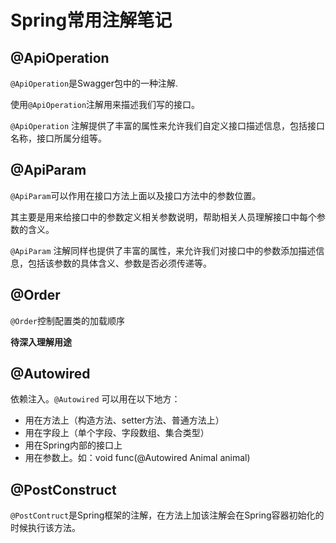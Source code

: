 # Spring常用注解笔记

## @ApiOperation

`@ApiOperation`是Swagger包中的一种注解.

使用`@ApiOperation`注解用来描述我们写的接口。

`@ApiOperation` 注解提供了丰富的属性来允许我们自定义接口描述信息，包括接口名称，接口所属分组等。

## @ApiParam

`@ApiParam`可以作用在接口方法上面以及接口方法中的参数位置。

其主要是用来给接口中的参数定义相关参数说明，帮助相关人员理解接口中每个参数的含义。

`@ApiParam` 注解同样也提供了丰富的属性，来允许我们对接口中的参数添加描述信息，包括该参数的具体含义、参数是否必须传递等。

## @Order

`@Order`控制配置类的加载顺序

**待深入理解用途**

## @Autowired

依赖注入。`@Autowired` 可以用在以下地方：

- 用在方法上（构造方法、setter方法、普通方法上）
- 用在字段上（单个字段、字段数组、集合类型）
- 用在Spring内部的接口上
- 用在参数上。如：void func(@Autowired Animal animal)

## @PostConstruct

`@PostContruct`是Spring框架的注解，在方法上加该注解会在Spring容器初始化的时候执行该方法。
